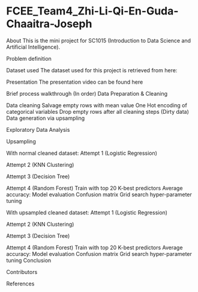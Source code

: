 # FCEE_Team4_Zhi-Li-Qi-En-Guda-Chaaitra-Joseph

About
This is the mini project for SC1015 (Introduction to Data Science and Artificial Intelligence).


Problem definition



Dataset used
The dataset used for this project is retrieved from here:


Presentation
The presentation video can be found here

Brief process walkthrough (In order)
Data Preparation & Cleaning

Data cleaning
Salvage empty rows with mean value
One Hot encoding of categorical variables
Drop empty rows after all cleaning steps (Dirty data)
Data generation via upsampling



Exploratory Data Analysis

Upsampling

With normal cleaned dataset:
Attempt 1 (Logistic Regression)


Attempt 2 (KNN Clustering)



Attempt 3 (Decision Tree)


Attempt 4 (Random Forest)
Train with top 20 K-best predictors
Average accuracy: 
Model evaluation
Confusion matrix
Grid search hyper-parameter tuning


With upsampled cleaned dataset:
Attempt 1 (Logistic Regression)


Attempt 2 (KNN Clustering)



Attempt 3 (Decision Tree)


Attempt 4 (Random Forest)
Train with top 20 K-best predictors
Average accuracy: 
Model evaluation
Confusion matrix
Grid search hyper-parameter tuning
Conclusion


Contributors

References
